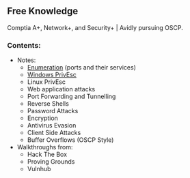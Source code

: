 ## Free Knowledge

Comptia A+, Network+, and Security+ | Avidly pursuing OSCP.

### Contents:
- Notes:
  - [Enumeration](/Port_Enumeration.md) (ports and their services)
  - [Windows PrivEsc](/Windows_PrivEsc.md)
  - Linux PrivEsc
  - Web application attacks
  - Port Forwarding and Tunnelling
  - Reverse Shells
  - Password Attacks
  - Encryption
  - Antivirus Evasion
  - Client Side Attacks
  - Buffer Overflows (OSCP Style)
- Walkthroughs from:
  - Hack The Box
  - Proving Grounds
  - Vulnhub

